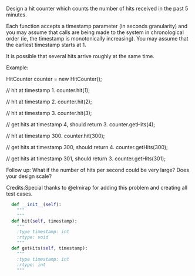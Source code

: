 Design a hit counter which counts the number of hits received in the past 5 minutes.

Each function accepts a timestamp parameter (in seconds granularity) and you may assume that calls are being made to the system in chronological order (ie, the timestamp is monotonically increasing). You may assume that the earliest timestamp starts at 1.

It is possible that several hits arrive roughly at the same time.

Example:

HitCounter counter = new HitCounter();

// hit at timestamp 1.
counter.hit(1);

// hit at timestamp 2.
counter.hit(2);

// hit at timestamp 3.
counter.hit(3);

// get hits at timestamp 4, should return 3.
counter.getHits(4);

// hit at timestamp 300.
counter.hit(300);

// get hits at timestamp 300, should return 4.
counter.getHits(300);

// get hits at timestamp 301, should return 3.
counter.getHits(301); 



Follow up:
What if the number of hits per second could be very large? Does your design scale?


Credits:Special thanks to @elmirap for adding this problem and creating all test cases.


```python
  def __init__(self):
    """
    """
  def hit(self, timestamp):
    """
    :type timestamp: int
    :rtype: void
    """
  def getHits(self, timestamp):
    """
    :type timestamp: int
    :rtype: int
    """
```
